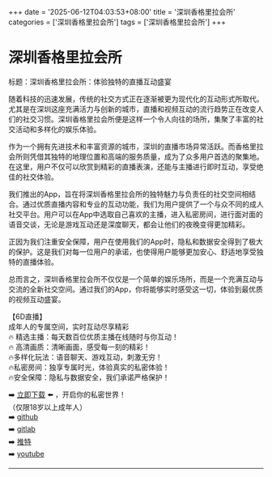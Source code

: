 +++
date = '2025-06-12T04:03:53+08:00'
title = '深圳香格里拉会所'
categories = ['深圳香格里拉会所']
tags = ['深圳香格里拉会所']
+++

# 深圳香格里拉会所

标题：深圳香格里拉会所：体验独特的直播互动盛宴

随着科技的迅速发展，传统的社交方式正在逐渐被更为现代化的互动形式所取代。尤其是在深圳这座充满活力与创新的城市，直播和视频互动的流行趋势正在改变人们的社交习惯。深圳香格里拉会所便是这样一个令人向往的场所，集聚了丰富的社交活动和多样化的娱乐体验。

作为一个拥有先进技术和丰富资源的城市，深圳的直播市场异常活跃。而香格里拉会所则凭借其独特的地理位置和高端的服务质量，成为了众多用户首选的聚集地。在这里，用户不仅可以欣赏到精彩的直播表演，还能与主播进行即时互动，享受绝佳的社交体验。

我们推出的App，旨在将深圳香格里拉会所的独特魅力与负责任的社交空间相结合。通过优质直播内容和专业的互动功能，我们为用户提供了一个与众不同的成人社交平台。用户可以在App中选取自己喜欢的主播，进入私密房间，进行面对面的语音交谈，无论是游戏互动还是深度聊天，都会让他们的夜晚变得更加精彩。

正因为我们注重安全保障，用户在使用我们的App时，隐私和数据安全得到了极大的保护。这是我们对每一位用户的承诺，也使得用户能够更加安心、舒适地享受独特的直播体验。

总而言之，深圳香格里拉会所不仅仅是一个简单的娱乐场所，而是一个充满互动与交流的全新社交空间。通过我们的App，你将能够实时感受这一切，体验到最优质的视频互动盛宴。

【6D直播】  
成年人的专属空间，实时互动尽享精彩  
🔥 精选主播：每天数百位优质主播在线随时与你互动！  
🔥 高清画质：清晰画面，感受每一刻的精彩！  
🔥多样化玩法：语音聊天、游戏互动，刺激无穷！  
🔥私密房间：独享专属时光，体验真实的私密体验！  
🔥安全保障：隐私与数据安全，我们承诺严格保护！  

➡️ [立即下载](https://down123.s3.ap-east-1.amazonaws.com/down/down.html?channelCode=blog) ⬅️ ，开启你的私密世界！  
（仅限18岁以上成年人）  
➡️ [github](https://aldult-live.github.io/)  
➡️ [gitlab](https://seo-09598d.gitlab.io/)  
➡️ [推特](https://x.com/wegame33)  
➡️ [youtube](https://www.youtube.com/@6Dlive)

---
